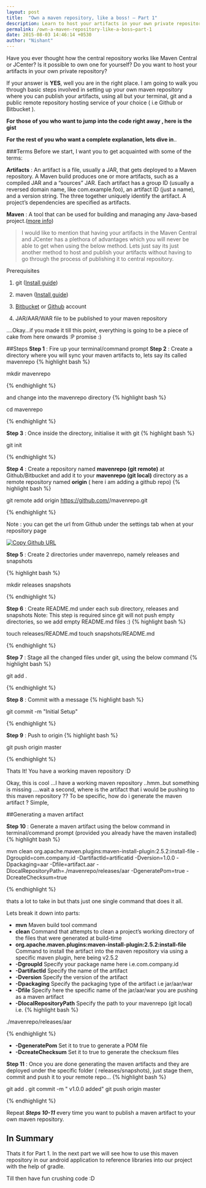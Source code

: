 ```yaml
---
layout: post
title:  "Own a maven repository, like a boss! – Part 1"
description: Learn to host your artifacts in your own private repository!
permalink: /own-a-maven-repository-like-a-boss–part-1
date: 2015-08-03 14:46:14 +0530
author: "Nishant"
---
```


Have you ever thought how the central repository works like Maven Central or JCenter?
Is it possible to own one for yourself?
Do you want to host your artifacts in your own private repository?

If your answer is **YES**, well you are in the right place. I am going to walk you through basic steps involved in setting up your own maven repository where you can publish your artifacts, using all but your terminal, git and a public remote repository hosting service of your choice ( i.e Github or Bitbucket ).

**For those of you who want to jump into the code right away , here is the gist**

<script src="https://gist.github.com/nisrulz/efb1654eaeb8930591c6.js"></script>

**For the rest of you who want a complete explanation, lets dive in**..

###Terms
Before we start, I want you to get acquainted with some of the terms:

**Artifacts** : An artifact is a file, usually a JAR, that gets deployed to a Maven repository. A Maven build produces one or more artifacts, such as a compiled JAR and a “sources” JAR. Each artifact has a group ID (usually a reversed domain name, like com.example.foo), an artifact ID (just a name), and a version string. The three together uniquely identify the artifact. A project’s dependencies are specified as artifacts.

**Maven** : A tool that can be used for building and managing any Java-based project.([more info](https://maven.apache.org/what-is-maven.html))

> I would like to mention that having your artifacts in the Maven Central and JCenter has a plethora of advantages which you will never be able to get when using the below method.
> Lets just say its just another method to host and publish your artifacts without having to go through the process of publishing it to central repository.

Prerequisites

1. git ([Install guide](https://git-scm.com/book/en/v2/Getting-Started-Installing-Git))

2. maven ([Install guide](https://maven.apache.org/install.html))

3. [Bitbucket](https://bitbucket.org/) or [Github](https://github.com/) account

4. JAR/AAR/WAR file to be published to your maven repository

….Okay…if you made it till this point, everything is going to be a piece of cake from here onwards :P promise :)

##Steps
**Step 1** : Fire up your terminal/command prompt
**Step 2** : Create a directory where you will sync your maven artifacts to, lets say its called mavenrepo
{% highlight bash %}

mkdir mavenrepo

{% endhighlight %}

and change into the mavenrepo directory
{% highlight bash %}

cd mavenrepo

{% endhighlight %}

**Step 3** : Once inside the directory, initialise it with git
{% highlight bash %}

git init

{% endhighlight %}


**Step 4** : Create a repository named **mavenrepo (git remote)** at Github/Bitbucket and add it to your **mavenrepo (git local)** directory as a remote repository named **origin** ( here i am adding a github repo)
{% highlight bash %}

git remote add origin https://github.com/<username>/mavenrepo.git

{% endhighlight %}

Note : you can get the url from Github under the settings tab when at your repository page

[![Copy Github URL](/assets/images/posts/2015-08-03-own-a-maven-repository-like-a-boss–part-1/copygithuburl.png "Copy Github URL")](/assets/images/posts/2015-08-03-own-a-maven-repository-like-a-boss–part-1/copygithuburl.png)


**Step 5** :  Create 2 directories under mavenrepo, namely releases and snapshots

{% highlight bash %}

mkdir releases snapshots

{% endhighlight %}


**Step 6** : Create README.md under each sub directory, releases and snapshots
Note: This step is required since git will not push empty directories, so we add empty README.md files :)
{% highlight bash %}

touch releases/README.md
touch snapshots/README.md

{% endhighlight %}


**Step 7** : Stage all the changed files under git, using the below command
{% highlight bash %}

git add .

{% endhighlight %}


**Step 8** : Commit with a message
{% highlight bash %}

git commit -m "Initial Setup"

{% endhighlight %}


**Step 9** : Push to origin
{% highlight bash %}

git push origin master

{% endhighlight %}

Thats It!
You have a working maven repository :D

Okay, this is cool …I have a working maven repository ..hmm..but something is missing ….wait a second, where is the artifact that i would be pushing to this maven repository ??
To be specific, how do i generate the maven artifact ?
Simple,

##Generating a maven artifact

**Step 10** : Generate a maven artifact using the below command in terminal/command prompt (provided you already have the maven installed)
{% highlight bash %}

mvn clean org.apache.maven.plugins:maven-install-plugin:2.5.2:install-file -DgroupId=com.company.id -DartifactId=artificatid -Dversion=1.0.0 -Dpackaging=aar -Dfile=artifact.aar -DlocalRepositoryPath=./mavenrepo/releases/aar -DgeneratePom=true -DcreateChecksum=true

{% endhighlight %}

thats a lot to take in but thats just one single command that does it all.

Lets break it down into parts:

- **mvn** Maven build tool command
- **clean** Command that attempts to clean a project’s working directory of the files that were generated at build-time
- **org.apache.maven.plugins:maven-install-plugin:2.5.2:install-file** Command to install the artifact into the maven repository via using a specific maven plugin, here being v2.5.2
- **-DgroupId** Specify your package name here i.e.com.company.id
- **-DartifactId** Specify the name of the artifact
- **-Dversion** Specify the version of the artifact
- **-Dpackaging** Specify the packaging type of the artifact i.e jar/aar/war
- **-Dfile** Specify here the specific name of the jar/aar/war you are pushing as a maven artifact
- **-DlocalRepositoryPath** Specify the path to your mavenrepo (git local) i.e.
{% highlight bash %}

./mavenrepo/releases/aar

{% endhighlight %}

- **-DgeneratePom** Set it to true to generate a POM file
- **-DcreateChecksum** Set it to true to generate the checksum files

**Step 11** : Once you are done generating the maven artifacts and they are deployed under the specific folder ( releases/snapshots), just stage them, commit and push it to your remote repo…
{% highlight bash %}

git add .
git commit -m "<artifact> v1.0.0 added"
git push origin master

{% endhighlight %}

Repeat ***Steps 10-11*** every time you want to publish a maven artifact to your own maven repository.

## In Summary
Thats it for Part 1. In the next part we will see how to use this maven repository in our android application to reference libraries into our project with the help of gradle.

Till then have fun crushing code :D
